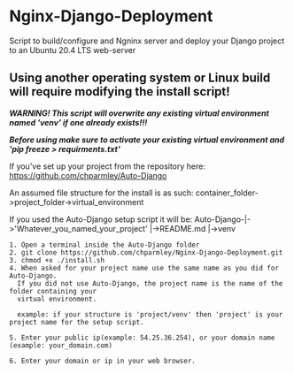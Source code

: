 # Nginx-Django-Deployment
Script to build/configure and Ngninx server and deploy your Django project to an Ubuntu 20.4 LTS web-server

Using another operating system or Linux build will require modifying the install script!
----------------------------------------------------------------------------------------

   ***WARNING! This script will overwrite any existing virtual environment named 'venv' if one already exists!!!***

   ***Before using make sure to activate your existing virtual environment and 'pip freeze > requirments.txt'***

If you've set up your project from the repository here:
https://github.com/chparmley/Auto-Django

   An assumed file structure for the install is as such:
            container_folder->project_folder->virtual_environment

If you used the Auto-Django setup script it will be:
Auto-Django-|->'Whatever_you_named_your_project'
            |->README.md
            |->venv


    1. Open a terminal inside the Auto-Django folder 
    2. git clone https://github.com/chparmley/Nginx-Django-Deployment.git
    3. chmod +x ./install.sh
    4. When asked for your project name use the same name as you did for Auto-Django.
      If you did not use Auto-Django, the project name is the name of the folder containing your
      virtual environment. 
   
      example: if your structure is 'project/venv' then 'project' is your project name for the setup script.

    5. Enter your public ip(example: 54.25.36.254), or your domain name (example: your_domain.com)

    6. Enter your domain or ip in your web browser.
